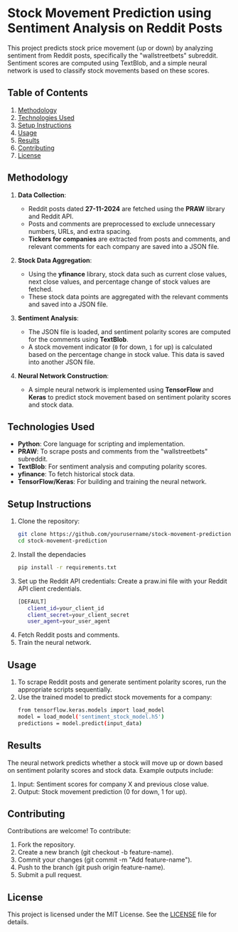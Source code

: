 # Stock Movement Prediction using Sentiment Analysis on Reddit Posts

This project predicts stock price movement (up or down) by analyzing sentiment from Reddit posts, specifically the "wallstreetbets" subreddit. Sentiment scores are computed using TextBlob, and a simple neural network is used to classify stock movements based on these scores.

## Table of Contents
1. [Methodology](#methodology)
2. [Technologies Used](#technologies-used)
3. [Setup Instructions](#setup-instructions)
4. [Usage](#usage)
5. [Results](#results)
6. [Contributing](#contributing)
7. [License](#license)

## Methodology

1. **Data Collection**:
   - Reddit posts dated **27-11-2024** are fetched using the **PRAW** library and Reddit API.
   - Posts and comments are preprocessed to exclude unnecessary numbers, URLs, and extra spacing.
   - **Tickers for companies** are extracted from posts and comments, and relevant comments for each company are saved into a JSON file.

2. **Stock Data Aggregation**:
   - Using the **yfinance** library, stock data such as current close values, next close values, and percentage change of stock values are fetched.
   - These stock data points are aggregated with the relevant comments and saved into a JSON file.

3. **Sentiment Analysis**:
   - The JSON file is loaded, and sentiment polarity scores are computed for the comments using **TextBlob**.
   - A stock movement indicator (`0` for down, `1` for up) is calculated based on the percentage change in stock value. This data is saved into another JSON file.

4. **Neural Network Construction**:
   - A simple neural network is implemented using **TensorFlow** and **Keras** to predict stock movement based on sentiment polarity scores and stock data.

## Technologies Used

- **Python**: Core language for scripting and implementation.
- **PRAW**: To scrape posts and comments from the "wallstreetbets" subreddit.
- **TextBlob**: For sentiment analysis and computing polarity scores.
- **yfinance**: To fetch historical stock data.
- **TensorFlow/Keras**: For building and training the neural network.

## Setup Instructions

1. Clone the repository:
   ```bash
   git clone https://github.com/yourusername/stock-movement-prediction.git
   cd stock-movement-prediction
2. Install the dependacies
   ```bash
   pip install -r requirements.txt
3. Set up the Reddit API credentials:
      Create a praw.ini file with your Reddit API client credentials.
   ```bash
   [DEFAULT]
      client_id=your_client_id
      client_secret=your_client_secret
      user_agent=your_user_agent
4. Fetch Reddit posts and comments.
5. Train the neural network.

## Usage

1. To scrape Reddit posts and generate sentiment polarity scores, run the appropriate scripts sequentially.
2. Use the trained model to predict stock movements for a company:
   ```bash
   from tensorflow.keras.models import load_model
   model = load_model('sentiment_stock_model.h5')
   predictions = model.predict(input_data)

## Results
The neural network predicts whether a stock will move up or down based on sentiment polarity scores and stock data. Example outputs include:
1. Input: Sentiment scores for company X and previous close value.
2. Output: Stock movement prediction (0 for down, 1 for up).

## Contributing
Contributions are welcome! To contribute:

1. Fork the repository.
2. Create a new branch (git checkout -b feature-name).
3. Commit your changes (git commit -m "Add feature-name").
4. Push to the branch (git push origin feature-name).
5. Submit a pull request.

## License
This project is licensed under the MIT License. See the [LICENSE](https://github.com/Batman12456/stock-movement-prediction/blob/main/LICENSE) file for details.

